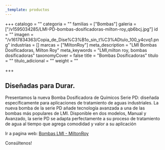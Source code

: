 ```yaml
---
_template: productos
---
```






+++
catalogo = ""
categoria = ""
familias = ["Bombas"]
galeria = ["/v1595034285/LMI-PD-bombas-dosificadoras-milton-roy_qb6bcj.jpg"]
id = ""
imagen = "/v1617834363/Copia_de_Dise%C3%B1o_sin_t%C3%ADtulo_100_y4cvq1.png"
industrias = []
marcas = ["MiltonRoy"]
meta_description = "LMI Bombas Dosificadoras, Milton Roy"
meta_keywords = "LMI,milton roy, bombas dosificadoras"
taxonomyCover = false
title = "Bombas Dosificadoras"
titulo = ""
titulo_adicional = ""
weight = ""

+++
## **Diseñadas para Durar.**

Presentamos la nueva Bomba Dosificadora de Químicos Serie PD: diseñada específicamente para aplicaciones de tratamiento de aguas industriales. La nueva bomba de la serie PD añade tecnología avanzada a una de las bombas más populares de LMI. Disponible en dos modelos, Manual y Avanzado, la serie PD se adapta perfectamente a su proceso de tratamiento de agua al tiempo que agrega comodidad y valor a su aplicación

Ir a pagina web: [Bombas LMI - MiltonRoy](https://www.lmipumps.com/es/ "Bombas LMI")

Consúltenos!
